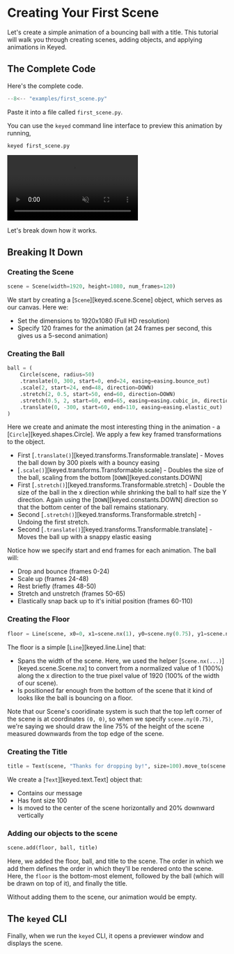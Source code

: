 # Creating Your First Scene

Let's create a simple animation of a bouncing ball with a title. This tutorial will walk you through creating scenes, adding objects, and applying animations in Keyed.

## The Complete Code

Here's the complete code.

```python title="examples/first_scene.py"
--8<-- "examples/first_scene.py"
```

Paste it into a file called `first_scene.py`.

You can use the `keyed` command line interface to preview this animation by running,

```console
keyed first_scene.py
```

<video autoplay loop muted playsinline>
<source src="/keyed/media/tutorial/bouncing_ball.webm" type="video/webm">
</video>

Let's break down how it works.

## Breaking It Down

### Creating the Scene
```python
scene = Scene(width=1920, height=1080, num_frames=120)
```
We start by creating a [`Scene`][keyed.scene.Scene] object, which serves as our canvas. Here we:

- Set the dimensions to 1920x1080 (Full HD resolution)
- Specify 120 frames for the animation (at 24 frames per second, this gives us a 5-second animation)

### Creating the Ball
```python
ball = (
    Circle(scene, radius=50)
    .translate(0, 300, start=0, end=24, easing=easing.bounce_out)
    .scale(2, start=24, end=48, direction=DOWN)
    .stretch(2, 0.5, start=50, end=60, direction=DOWN)
    .stretch(0.5, 2, start=60, end=65, easing=easing.cubic_in, direction=DOWN)
    .translate(0, -300, start=60, end=110, easing=easing.elastic_out)
)
```
Here we create and animate the most interesting thing in the animation - a [`Circle`][keyed.shapes.Circle]. We apply a few key framed transformations to the object.

- First [`.translate()`][keyed.transforms.Transformable.translate] - Moves the ball down by 300 pixels with a bouncy easing
- [`.scale()`][keyed.transforms.Transformable.scale] - Doubles the size of the ball, scaling from the bottom [`DOWN`][keyed.constants.DOWN]
- First [`.stretch()`][keyed.transforms.Transformable.stretch] - Double the size of the ball in the x direction while shrinking the ball to half size the Y direction. Again using the [`DOWN`][keyed.constants.DOWN] direction so that the bottom center of the ball remains stationary.
- Second [`.stretch()`][keyed.transforms.Transformable.stretch] - Undoing the first stretch.
- Second [`.translate()`][keyed.transforms.Transformable.translate] - Moves the ball up with a snappy elastic easing

Notice how we specify start and end frames for each animation. The ball will:

- Drop and bounce (frames 0-24)
- Scale up (frames 24-48)
- Rest briefly (frames 48-50)
- Stretch and unstretch (frames 50-65)
- Elastically snap back up to it's initial position (frames 60-110)

### Creating the Floor

```python
floor = Line(scene, x0=0, x1=scene.nx(1), y0=scene.ny(0.75), y1=scene.ny(0.75), line_width=5)
```

The floor is a simple [`Line`][keyed.line.Line] that:

- Spans the width of the scene. Here, we used the helper [`Scene.nx(...)`][keyed.scene.Scene.nx] to convert from a normalized value of 1 (100%) along the x direction to the true pixel value of 1920 (100% of the width of our scene).
- Is positioned far enough from the bottom of the scene that it kind of looks like the ball is bouncing on a floor.

Note that our Scene's cooridinate system is such that the top left corner of the scene is at coordinates `(0, 0)`, so when we specify `scene.ny(0.75)`, we're saying we should draw the line 75% of the height of the scene measured downwards from the top edge of the scene.

### Creating the Title
```python
title = Text(scene, "Thanks for dropping by!", size=100).move_to(scene.nx(0.5), scene.ny(0.2))
```

We create a [`Text`][keyed.text.Text] object that:

- Contains our message
- Has font size 100
- Is moved to the center of the scene horizontally and 20% downward vertically

### Adding our objects to the scene
```python
scene.add(floor, ball, title)
```

Here, we added the floor, ball, and title to the scene. The order in which we add them defines the order in which they'll be rendered onto the scene. Here, the `floor` is the bottom-most element, followed by the ball (which will be drawn on top of it), and finally the title.

Without adding them to the scene, our animation would be empty.

## The `keyed` CLI

Finally, when we run the `keyed` CLI, it opens a previewer window and displays the scene.
